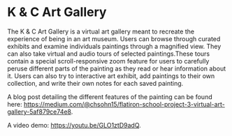 # K & C Art Gallery

The K & C Art Gallery is a virtual art gallery meant to recreate the experience of being in an art museum. Users can browse through curated exhibits and examine individuals paintings through a magnified view. They can also take virtual and audio tours of selected paintings.These tours contain a special scroll-responsive zoom feature for users to carefully peruse different parts of the painting as they read or hear information about it. Users can also try to interactive art exhibit, add paintings to their own collection, and write their own notes for each saved painting. 

A blog post detailing the different features of the painting can be found here: https://medium.com/@chsohn15/flatiron-school-project-3-virtual-art-gallery-5af879ce74e8. 

A video demo: https://youtu.be/GLO1ztD9adQ.
